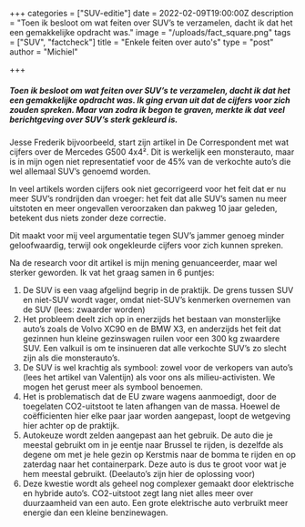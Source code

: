 +++
categories = ["SUV-editie"]
date = 2022-02-09T19:00:00Z
description = "Toen ik besloot om wat feiten over SUV’s te verzamelen, dacht ik dat het een gemakkelijke opdracht was."
image = "/uploads/fact_square.png"
tags = ["SUV", "factcheck"]
title = "Enkele feiten over auto's"
type = "post"
author = "Michiel"

+++
##### Toen ik besloot om wat feiten over SUV’s te verzamelen, dacht ik dat het een gemakkelijke opdracht was. Ik ging ervan uit dat de cijfers voor zich zouden spreken. Maar van zodra ik begon te graven, merkte ik dat veel berichtgeving over SUV’s sterk gekleurd is.

Jesse Frederik bijvoorbeeld, start zijn artikel in De Correspondent met wat cijfers over de Mercedes G500 4x4². Dit is werkelijk een monsterauto, maar is in mijn ogen niet representatief voor de 45% van de verkochte auto’s die wel allemaal SUV’s genoemd worden.

In veel artikels worden cijfers ook niet gecorrigeerd voor het feit dat er nu meer SUV’s rondrijden dan vroeger: het feit dat alle SUV’s samen nu meer uitstoten en meer ongevallen veroorzaken dan pakweg 10 jaar geleden, betekent dus niets zonder deze correctie.

Dit maakt voor mij veel argumentatie tegen SUV’s jammer genoeg minder geloofwaardig, terwijl ook ongekleurde cijfers voor zich kunnen spreken.

Na de research voor dit artikel is mijn mening genuanceerder, maar wel sterker geworden. Ik vat het graag samen in 6 puntjes:

1. De SUV is een vaag afgelijnd begrip in de praktijk. De grens tussen SUV en niet-SUV wordt vager, omdat niet-SUV’s kenmerken overnemen van de SUV (lees: zwaarder worden)
2. Het probleem deelt zich op in enerzijds het bestaan van monsterlijke auto’s zoals de Volvo XC90 en de BMW X3, en anderzijds het feit dat gezinnen hun kleine gezinswagen ruilen voor een 300 kg zwaardere SUV. Een valkuil is om te insinueren dat alle verkochte SUV’s zo slecht zijn als die monsterauto’s.
3. De SUV is wel krachtig als symbool: zowel voor de verkopers van auto’s (lees het artikel van Valentijn) als voor ons als milieu-activisten. We mogen het gerust meer als symbool benoemen.
4. Het is problematisch dat de EU zware wagens aanmoedigt, door de toegelaten CO2-uitstoot te laten afhangen van de massa. Hoewel de coëfficienten hier elke paar jaar worden aangepast, loopt de wetgeving hier achter op de praktijk.
5. Autokeuze wordt zelden aangepast aan het gebruik. De auto die je meestal gebruikt om in je eentje naar Brussel te rijden, is dezelfde als degene om met je hele gezin op Kerstmis naar de bomma te rijden en op zaterdag naar het containerpark. Deze auto is dus te groot voor wat je hem meestal gebruikt. (Deelauto’s zijn hier de oplossing voor)
6. Deze kwestie wordt als geheel nog complexer gemaakt door elektrische en hybride auto’s. CO2-uitstoot zegt lang niet alles meer over duurzaamheid van een auto. Een grote elektrische auto verbruikt meer energie dan een kleine benzinewagen.